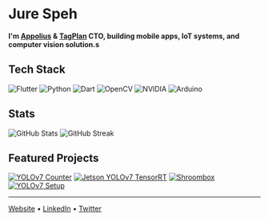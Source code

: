 # Jure Speh

**I'm [Appolius](https://appolius.com/) & [TagPlan](https://tagplan.app/) CTO, building mobile apps, IoT systems, and computer vision solution.s**

## Tech Stack
![Flutter](https://img.shields.io/badge/Flutter-02569B?style=flat-square&logo=flutter&logoColor=white)
![Python](https://img.shields.io/badge/Python-3776AB?style=flat-square&logo=python&logoColor=white)
![Dart](https://img.shields.io/badge/Dart-0175C2?style=flat-square&logo=dart&logoColor=white)
![OpenCV](https://img.shields.io/badge/OpenCV-5C3EE8?style=flat-square&logo=opencv&logoColor=white)
![NVIDIA](https://img.shields.io/badge/Jetson-76B900?style=flat-square&logo=nvidia&logoColor=white)
![Arduino](https://img.shields.io/badge/Arduino-00979D?style=flat-square&logo=arduino&logoColor=white)

## Stats
![GitHub Stats](https://github-readme-stats.vercel.app/api?username=spehj&show_icons=true&theme=dark&hide_border=true&count_private=true&hide_title=true)
![GitHub Streak](https://github-readme-streak-stats.herokuapp.com/?user=spehj&theme=dark&hide_border=true)

## Featured Projects
[![YOLOv7 Counter](https://github-readme-stats.vercel.app/api/pin/?username=spehj&repo=yolov7-counter-jetson-nano&theme=dark&hide_border=true)](https://github.com/spehj/yolov7-counter-jetson-nano)
[![Jetson YOLOv7 TensorRT](https://github-readme-stats.vercel.app/api/pin/?username=spehj&repo=jetson-nano-yolov7-tensorrt&theme=dark&hide_border=true)](https://github.com/spehj/jetson-nano-yolov7-tensorrt)
[![Shroombox](https://github-readme-stats.vercel.app/api/pin/?username=spehj&repo=Shroombox&theme=dark&hide_border=true)](https://github.com/spehj/Shroombox)
[![YOLOv7 Setup](https://github-readme-stats.vercel.app/api/pin/?username=spehj&repo=yolov7-jetson-nano-setup&theme=dark&hide_border=true)](https://github.com/spehj/yolov7-jetson-nano-setup)

---
[Website](https://appolius.com) • [LinkedIn](https://linkedin.com/in/jurespeh) • [Twitter](https://twitter.com/jurespeh)
